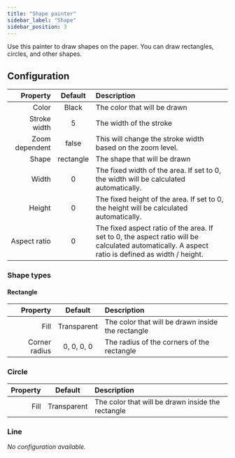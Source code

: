 ```yaml
---
title: "Shape painter"
sidebar_label: "Shape"
sidebar_position: 3
---
```



Use this painter to draw shapes on the paper. You can draw rectangles, circles, and other shapes.

## Configuration

|       Property |  Default  | Description                                                                                                                                      |
| --------------:|:---------:|:------------------------------------------------------------------------------------------------------------------------------------------------ |
|          Color |   Black   | The color that will be drawn                                                                                                                     |
|   Stroke width |     5     | The width of the stroke                                                                                                                          |
| Zoom dependent |   false   | This will change the stroke width based on the zoom level.                                                                                       |
|          Shape | rectangle | The shape that will be drawn                                                                                                                     |
|          Width |     0     | The fixed width of the area. If set to 0, the width will be calculated automatically.                                                            |
|         Height |     0     | The fixed height of the area. If set to 0, the height will be calculated automatically.                                                          |
|   Aspect ratio |     0     | The fixed aspect ratio of the area. If set to 0, the aspect ratio will be calculated automatically. A aspect ratio is defined as width / height. |

### Shape types

#### Rectangle

|      Property |   Default   | Description                                       |
| -------------:|:-----------:|:------------------------------------------------- |
|          Fill | Transparent | The color that will be drawn inside the rectangle |
| Corner radius | 0, 0, 0, 0  | The radius of the corners of the rectangle        |

### Circle

| Property |   Default   | Description                                       |
| --------:|:-----------:|:------------------------------------------------- |
|     Fill | Transparent | The color that will be drawn inside the rectangle |

### Line

*No configuration available.*
